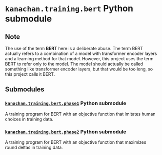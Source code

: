 # `kanachan.training.bert` Python submodule

## Note

The use of the term **BERT** here is a deliberate abuse. The term BERT actually refers to a combination of a model with transformer encoder layers and a learning method for that model. However, this project uses the term BERT to refer only to the model. The model should actually be called something like transformer encoder layers, but that would be too long, so this project calls it BERT.

## Submodules

### [`kanachan.training.bert.phase1`](phase1) Python submodule

A training program for BERT with an objective function that imitates human choices in training data.

### [`kanachan.training.bert.phase2`](phase2) Python submodule

A training program for BERT with an objective function that maximizes round deltas in training data.
